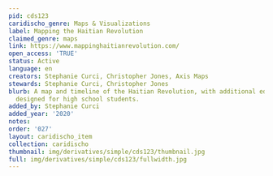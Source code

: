 ```yaml
---
pid: cds123
caridischo_genre: Maps & Visualizations
label: Mapping the Haitian Revolution
claimed_genre: maps
link: https://www.mappinghaitianrevolution.com/
open_access: 'TRUE'
status: Active
language: en
creators: Stephanie Curci, Christopher Jones, Axis Maps
stewards: Stephanie Curci, Christopher Jones
blurb: A map and timeline of the Haitian Revolution, with additional educational resources
  designed for high school students.
added_by: Stephanie Curci
added_year: '2020'
notes: 
order: '027'
layout: caridischo_item
collection: caridischo
thumbnail: img/derivatives/simple/cds123/thumbnail.jpg
full: img/derivatives/simple/cds123/fullwidth.jpg
---
```

